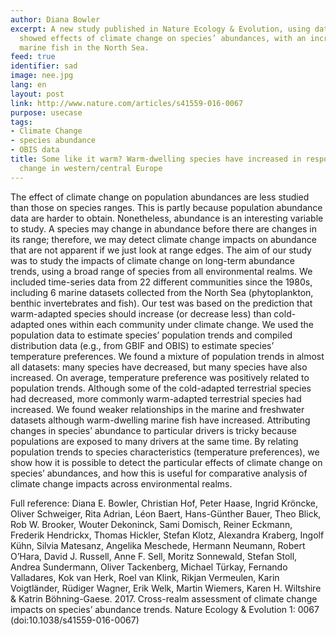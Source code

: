```yaml
---
author: Diana Bowler
excerpt: A new study published in Nature Ecology & Evolution, using data from OBIS,
  showed effects of climate change on species’ abundances, with an increase of warm-dwelling
  marine fish in the North Sea.
feed: true
identifier: sad
image: nee.jpg
lang: en
layout: post
link: http://www.nature.com/articles/s41559-016-0067
purpose: usecase
tags:
- Climate Change
- species abundance
- OBIS data
title: Some like it warm? Warm-dwelling species have increased in response to climate
  change in western/central Europe
---
```


The effect of climate change on population abundances are less studied than those on species ranges. This is partly because population abundance data are harder to obtain. Nonetheless, abundance is an interesting variable to study. A species may change in abundance before there are changes in its range; therefore, we may detect climate change impacts on abundance that are not apparent if we just look at range edges. The aim of our study was to study the impacts of climate change on long-term abundance trends, using a broad range of species from all environmental realms. We included time-series data from 22 different communities since the 1980s, including 6 marine datasets collected from the North Sea (phytoplankton, benthic invertebrates and fish). Our test was based on the prediction that warm-adapted species should increase (or decrease less) than cold-adapted ones within each community under climate change. We used the population data to estimate species’ population trends and compiled distribution data (e.g., from GBIF and OBIS) to estimate species’ temperature preferences. We found a mixture of population trends in almost all datasets: many species have decreased, but many species have also increased. On average, temperature preference was positively related to population trends. Although some of the cold-adapted terrestrial species had decreased, more commonly warm-adapted terrestrial species had increased. We found weaker relationships in the marine and freshwater datasets although warm-dwelling marine fish have increased. Attributing changes in species’ abundance to particular drivers is tricky because populations are exposed to many drivers at the same time. By relating population trends to species characteristics (temperature preferences), we show how it is possible to detect the particular effects of climate change on species’ abundances, and how this is useful for comparative analysis of climate change impacts across environmental realms.

Full reference: Diana E. Bowler, Christian Hof, Peter Haase, Ingrid Kröncke, Oliver Schweiger, Rita Adrian, Léon Baert, Hans-Günther Bauer, Theo Blick, Rob W. Brooker, Wouter Dekoninck, Sami Domisch, Reiner Eckmann, Frederik Hendrickx, Thomas Hickler, Stefan Klotz, Alexandra Kraberg, Ingolf Kühn, Silvia Matesanz, Angelika Meschede, Hermann Neumann, Robert O’Hara, David J. Russell, Anne F. Sell, Moritz Sonnewald, Stefan Stoll, Andrea Sundermann, Oliver Tackenberg, Michael Türkay, Fernando Valladares, Kok van Herk, Roel van Klink, Rikjan Vermeulen, Karin Voigtländer, Rüdiger Wagner, Erik Welk, Martin Wiemers, Karen H. Wiltshire & Katrin Böhning-Gaese. 2017. Cross-realm assessment of climate change impacts on species’ abundance trends. Nature Ecology & Evolution 1: 0067 (doi:10.1038/s41559-016-0067)